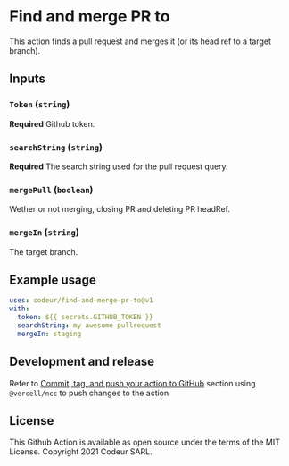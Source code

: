# Find and merge PR to

This action finds a pull request and merges it (or its head ref to a target branch).

## Inputs
### `Token` (`string`)

**Required** Github token.
### `searchString` (`string`)

**Required** The search string used for the pull request query.
### `mergePull` (`boolean`)

Wether or not merging, closing PR and deleting PR headRef.
### `mergeIn` (`string`)

The target branch.


## Example usage

```yaml
uses: codeur/find-and-merge-pr-to@v1
with:
  token: ${{ secrets.GITHUB_TOKEN }}
  searchString: my awesome pullrequest
  mergeIn: staging
```

## Development and release

Refer to [Commit, tag, and push your action to GitHub](https://docs.github.com/en/actions/creating-actions/creating-a-javascript-action#commit-tag-and-push-your-action-to-github) section using `@vercell/ncc` to push changes to the action

## License
This Github Action is available as open source under the terms of the MIT License. Copyright 2021 Codeur SARL.
